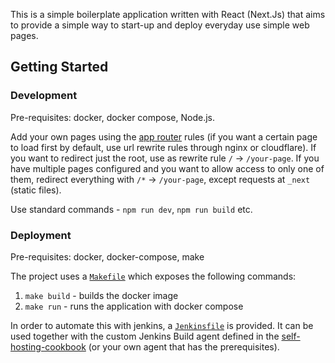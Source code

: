 This is a simple boilerplate application written with React (Next.Js) that aims to provide a simple way to start-up and deploy everyday use simple web pages.

## Getting Started

### Development

Pre-requisites: docker, docker compose, Node.js.

Add your own pages using the [app router](https://nextjs.org/docs/app) rules (if you want a certain page to load first by default, use url rewrite rules through nginx or cloudflare). If you want to redirect just the root, use as rewrite rule `/` -> `/your-page`. If you have multiple pages configured and you want to allow access to only one of them, redirect everything with `/*` -> `/your-page`, except requests at `_next` (static files).

Use standard commands - `npm run dev`, `npm run build` etc.

### Deployment

Pre-requisites: docker, docker-compose, make

The project uses a [`Makefile`](Makefile) which exposes the following commands:
1. `make build` - builds the docker image
2. `make run` - runs the application with docker compose

In order to automate this with jenkins, a [`Jenkinsfile`](Jenkinsfile) is provided. It can be used together with the custom Jenkins Build agent defined in the [self-hosting-cookbook](https://github.com/foxbits/self-hosting-cookbook) (or your own agent that has the prerequisites).
